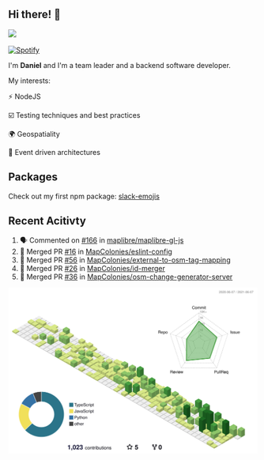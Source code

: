 ## Hi there! 👋

<p>
  <img src="https://github-readme-stats.vercel.app/api?username=syncush&theme=tokyonight">
</p>

[![Spotify](https://novatorem-rust.vercel.app/api/spotify)](https://open.spotify.com/user/syncush)

I'm **Daniel** and I'm a team leader and a backend software developer.

My interests:

⚡ NodeJS

☑️ Testing techniques and best practices

🌍 Geospatiality

🧠 Event driven architectures

## Packages
Check out my first npm package: [slack-emojis](https://www.npmjs.com/package/slack-emojis)

## Recent Acitivty
<!--START_SECTION:activity-->
1. 🗣 Commented on [#166](https://github.com/maplibre/maplibre-gl-js/issues/166) in [maplibre/maplibre-gl-js](https://github.com/maplibre/maplibre-gl-js)
2. 🎉 Merged PR [#16](https://github.com/MapColonies/eslint-config/pull/16) in [MapColonies/eslint-config](https://github.com/MapColonies/eslint-config)
3. 🎉 Merged PR [#56](https://github.com/MapColonies/external-to-osm-tag-mapping/pull/56) in [MapColonies/external-to-osm-tag-mapping](https://github.com/MapColonies/external-to-osm-tag-mapping)
4. 🎉 Merged PR [#26](https://github.com/MapColonies/id-merger/pull/26) in [MapColonies/id-merger](https://github.com/MapColonies/id-merger)
5. 🎉 Merged PR [#36](https://github.com/MapColonies/osm-change-generator-server/pull/36) in [MapColonies/osm-change-generator-server](https://github.com/MapColonies/osm-change-generator-server)
<!--END_SECTION:activity-->

![contrib](./profile-3d-contrib/profile-green-animate.svg)

